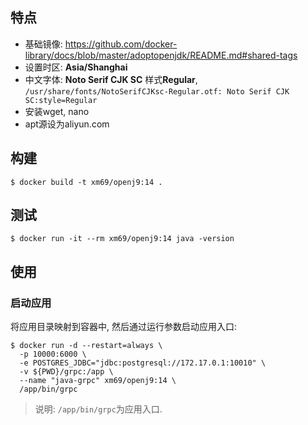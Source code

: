 ## 特点

* 基础镜像: https://github.com/docker-library/docs/blob/master/adoptopenjdk/README.md#shared-tags
* 设置时区: **Asia/Shanghai**
* 中文字体: **Noto Serif CJK SC** 样式**Regular**, `/usr/share/fonts/NotoSerifCJKsc-Regular.otf: Noto Serif CJK SC:style=Regular`
* 安装wget, nano
* apt源设为aliyun.com

## 构建

```
$ docker build -t xm69/openj9:14 .
```

## 测试

```
$ docker run -it --rm xm69/openj9:14 java -version
```

## 使用

### 启动应用

将应用目录映射到容器中, 然后通过运行参数启动应用入口:
```
$ docker run -d --restart=always \
  -p 10000:6000 \
  -e POSTGRES_JDBC="jdbc:postgresql://172.17.0.1:10010" \
  -v ${PWD}/grpc:/app \
  --name "java-grpc" xm69/openj9:14 \
  /app/bin/grpc
```
> 说明: `/app/bin/grpc`为应用入口.